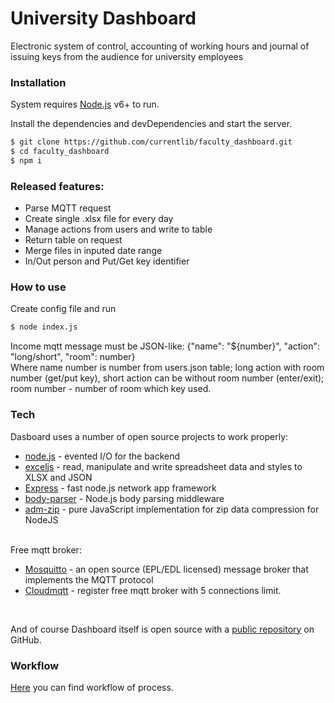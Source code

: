 # University Dashboard
Electronic system of control, accounting of working hours and journal of issuing keys from the audience for university employees

### Installation

System requires [Node.js](https://nodejs.org/) v6+ to run.

Install the dependencies and devDependencies and start the server.

```sh
$ git clone https://github.com/currentlib/faculty_dashboard.git
$ cd faculty_dashboard
$ npm i
```

### Released features:

  - Parse MQTT request
  - Create single .xlsx file for every day
  - Manage actions from users and write to table
  - Return table on request
  - Merge files in inputed date range
  - In/Out person and Put/Get key identifier

### How to use
Create config file and run <br />

```sh
$ node index.js
```

Income mqtt message must be JSON-like: {"name": "${number}", "action": "long/short", "room": number}<br />
Where name number is number from users.json table; long action with room number (get/put key), short action can be without room number (enter/exit);<br /> room number - number of room which key used.<br />

### Tech
Dasboard uses a number of open source projects to work properly:

* [node.js](http://nodejs.org/) - evented I/O for the backend
* [exceljs](https://www.npmjs.com/package/exceljs) - read, manipulate and write spreadsheet data and styles to XLSX and JSON
* [Express](https://expressjs.com/) - fast node.js network app framework
* [body-parser](https://www.npmjs.com/package/body-parser) - Node.js body parsing middleware
* [adm-zip](https://www.npmjs.com/package/adm-zip) - pure JavaScript implementation for zip data compression for NodeJS
<br />
Free mqtt broker:

* [Mosquitto](https://mosquitto.org/) - an open source (EPL/EDL licensed) message broker that implements the MQTT protocol
* [Cloudmqtt](https://www.cloudmqtt.com/) - register free mqtt broker with 5 connections limit.
<br />

And of course Dashboard itself is open source with a [public repository](https://github.com/currentlib/faculty_dashboard) on GitHub.
<br />

### Workflow
[Here](https://app.diagrams.net/?lightbox=1&highlight=0000ff&edit=_blank&layers=1&nav=1&title=faculty_dashboard.drawio#R7V1Zd6M2FP4tffCj57Avj842nTadLT2TySMxik0LyAGR2P31lUAyIGEbLwjsNufMBIQQcHd990oZ6dfR8mPiLeZ%2FQB%2BEI03xlyP9ZqRpuuqq%2BBdpWRUtqmEqRcssCXzaVjY8BP8A2si6ZYEP0lpHBGGIgkW9cQrjGExRrc1LEvhe7%2FYCw%2FpTF94MCA0PUy8UWx8DH82LVkezy%2FZfQTCbsyerlltciTzWmX5JOvd8%2BF5p0m9H%2BnUCISqOouU1CAn1GF2K%2B%2B42XF2%2FWAJi1OaGH5OfN0Zq%2B4HzOpk8fvv22%2BP097FejPLmhRn9YPqyaMUoAHxMEHoKEzSHMxh74W3ZepXALPYBeYyCz8o%2B9xAucKOKG%2F8CCK0od70MQdw0R1FIr4qfQr8uhVkyBVven%2FYj71i5kRLgI4ARQMkKd0hA6KHgrc5Uj8rGbN1vfetXGOBX0RQqyJpCmcjEmDGVDYG8ZAYQvatkAj6ovEbZlLNmDzapApse8BORwKuSE4Ss7%2FMAgYeFl1PwHStonepeMqUcMZVtTHgDCQLLreRdcmShZDLo6XupOapF2%2BYVrTGUzQypkXJfullnLt4GtXi5dG3pZ3aiBpMk8VaVDgsi3ulmLdEtTksMheNgMeJJVcP5j7DYPjWLj1IsQ6D6pzhAhR9%2BCWbkkbGP%2Fw%2BDFIEYJOkWU6XsNlUd2Kb1uQzjlC2nk0%2FO6vrr%2FezxIXR%2F%2FojGYKwNSHI5sTpMlO1OfK9lmzXGaa5c32sLbHoEz%2FlnvWYg3eaD5Qi26XL0Ufv2uuwFBiHZhwhyN%2B50p7%2FUHLmSbQps%2BhKTmcsrIi8ZgTQlk6O%2B5XtNFUYlpXf5Fk3Cecm3qvcj4OtzWdMmcXr7HXj%2BbhnHc%2FUFOcTE9cIQhHCWeBEm%2BQIkAX4pkPDXvpYXdqlEWvBT%2BaCYjl77MTpSGKd3hRHDxZFmhfixV37whg9n5HBkXn32IjAyb9hF%2FLDq9cZbJlMUwHjPm75DGG25pe9QVecYaIkMtBv4x7uP0%2FFP9BQbVeYlBMsJAd4wLUDs08ObaeilaTCt0wosA%2FSzcvyU64VJz26WlOL5yYqeHGH1jJZWr0Jms4HMrO1YTImbkOgKx77igwTjKA7k7BioYyurnTuIyDp2jiIadUaZklFErYUa%2F88o4gidnhkl4r0NfuxTirsc5AHvYTwb6XfsynPC993lEOcwes7SXsJ%2Fo20005k31ERU%2BQmIABf%2BPsQB7mEwi4kvxNTII0VChWDqhRN6IQp8v9AxgKNE7zkfimgZRV7xuOYVYTQeC6sVjSRPRWiTE%2FqGeZbRQGdeN05HZ3Ga9RmePZkNfTeZdZlk1puMjXyvwGLBMv57qlxpjgUxF5JV5SZy%2BlS9Vt6Wnx0fQzqUNjvher1tsHmkq1K5KbbJT%2BLaRpH8QJbkKFIfRq5OvkjpbTNA%2BslTQBtQG%2FeDW%2Fmx7bpc8ALWsVwYAzFPw5ULQ%2BvH1NiyLUQrFGmKOU1eGr4U0fEa6lGg71eC3p1B8hccFSu%2FFGw8j1DZ2WDBe4uUDXdgulvT3FKRT6%2B7dkvddSWFCToXdTotrfi%2BJSBjDuJwVAklIHpTPkbQ5wlWfxJEW68ZKbm7%2BgjIe%2F8NVmUT4RieYSh0Rj1MdHjMVzLYvSd89aYiHIEBObivKWP87y7LB6UtuanOUpB8aG2cKYf0CeHFHJJSuHzgYsqn3ZFpQsHQkGAdxcVFhrvdzRjf2z8t9yHFGElxGGfRc%2BV993YL5zZrFYROY1UZFaFrhAfMzoROdC4XAA9YWt2Hq65AZqnogHvumDGLjntwxcfFTtohTu1rdp5OzRmaS3OHUeNRmXZqkuadbut5pyUpdlXrgIRZr3djIaasaagrTkMf8pAiRR7K0po6BnFVDwemY27fOmYNQ8eO8C1WS1WxTq4qx%2FkWEWstHAnzEQoRXMX3kJeHvO%2B9yy4vvE7%2FS0uGgW0cLrxWa%2BF1BiW8lii8dzCJhi2vrszVBlu5WK1jTzAZOLoVmo%2Bgn8M%2BKJ%2F9DI2YqtJ7CbAh1jxdQg2AkARsKLaQWgPA0IOdlaMFIDPS8GOUOIeVyJFH%2Fdn1iCE35AgF7DoN2fYpHm2N%2BIj4F33FHEeCiZ8fs%2FdWXmBSUTxv62TtAGhtX2StAU4jLz0SULSjQbTWA%2FwZrD8SWyywZmTxkXtS7IEF62Nq8%2B5gPnWOYByg%2FDvf5yAhowcpR8KLB%2FsMc3ew1VgZKyyLPp0dGEaNqfwssMk2Pdi5BFhSJsnkXUTL5Xj7ZpKsDTWYm%2BpX%2BP7sfFN%2F4Tvq%2FbvJVLnDmDSsxVgdSUqIthfjk082WrK%2Fo4So8ByatuhUzBi1t0dN9166AbbKXWGJWw2u0IGvz%2B6%2FJthqilN79U%2B2LAc1OLiYL1OSjA%2BbIj7cInFzm0fY%2B%2BVshEGLPRfSTWh0o1rvX9EkefbPK3v%2FuSFTzIleQubZqOdVei9MZ6nw4dhUWSbVGbhJdexugiXhOcr2GH5H%2F46Cq1bFToJ9L5CUbg18Pd14JvZdKFttKHmRDJWL9v0SwF2TS5yblljCJRXctYdh4A831MwMyra%2FhuSNYuxhFIHJhy0Yg3fvzibJE%2FNLyA3JazDspnlu88pkLoeogGWQonNZSiHsqdCwBYdchMEZxjqoI3Spp2DVMO1WKrJvsMrnStlzOg0%2BGRErUnCdAJoN4xTuPcCSSqTT84ewASOvUb3vSmSL5WeXEObptlGXy4bsndwwT5wwXQBconHRdJM8S4VLnHOvpnQkpX6EJfMto%2Blj18KZMjKMbIOCS039DC7z41wkGKxaPFbQs3VzxfD3Epz10PbccURfvQHJpBt8b4Y0ew43hRWLTbSVvKbo3PGu1rvfyHLlu%2FZpa7v5zZj%2FAx8d7vjWuBe8WN72GOR3eUT7OBlhW236cJpFORN36dNzITP3z3UZELSpQSw25ws5kmlt1xMdsCIYn5Z%2FKKegefn3hvTbfwE%3D) you can find workflow of process.